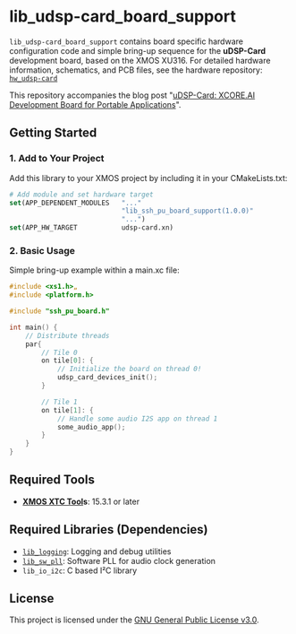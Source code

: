 # lib_udsp-card_board_support

`lib_udsp-card_board_support` contains board specific hardware configuration code and simple bring-up sequence for the **uDSP-Card** development board, based on the XMOS XU316. For detailed hardware information, schematics, and PCB files, see the hardware repository: [`hw_udsp-card`](https://github.com/crsknr/hw_udsp-card)

This repository accompanies the blog post "[uDSP-Card: XCORE.AI Development Board for Portable Applications](https://crsknr.github.io/blog/blog/udsp-card)".

## Getting Started

### 1. Add to Your Project

Add this library to your XMOS project by including it in your CMakeLists.txt:

```cmake
# Add module and set hardware target
set(APP_DEPENDENT_MODULES   "..."
                            "lib_ssh_pu_board_support(1.0.0)"
                            "...")
set(APP_HW_TARGET           udsp-card.xn)
```

### 2. Basic Usage

Simple bring-up example within a main.xc file:

```c
#include <xs1.h>„
#include <platform.h>

#include "ssh_pu_board.h"

int main() {
    // Distribute threads
    par{
        // Tile 0
        on tile[0]: {
            // Initialize the board on thread 0!
            udsp_card_devices_init();
        }

        // Tile 1
        on tile[1]: {
            // Handle some audio I2S app on thread 1
            some_audio_app();
        }
    }
}
```

## Required Tools

* **[XMOS XTC Tool](https://www.xmos.com/software-tools)s**: 15.3.1 or later

## Required Libraries (Dependencies)

* [`lib_logging`](https://github.com/xmos/lib_logging): Logging and debug utilities
* [`lib_sw_pll`](https://github.com/xmos/lib_sw_pll): Software PLL for audio clock generation
* `lib_io_i2c`: C based I²C library

## License

This project is licensed under the [GNU General Public License v3.0](https://www.gnu.org/licenses/gpl-3.0.en.html).
